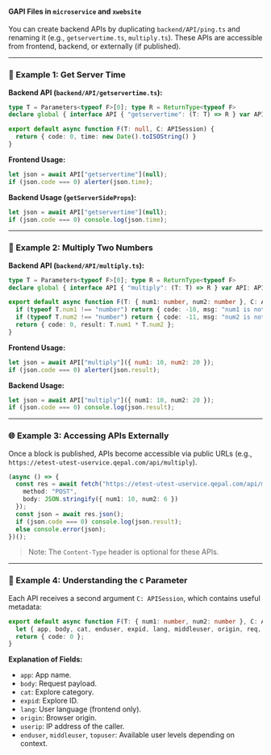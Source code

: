 
#### GAPI Files in `microservice` and `xwebsite`

You can create backend APIs by duplicating `backend/API/ping.ts` and renaming it (e.g., `getservertime.ts`, `multiply.ts`). These APIs are accessible from frontend, backend, or externally (if published).

---

### 📘 Example 1: Get Server Time

**Backend API (`backend/API/getservertime.ts`):**
```ts
type T = Parameters<typeof F>[0]; type R = ReturnType<typeof F>
declare global { interface API { "getservertime": (T: T) => R } var API: API }

export default async function F(T: null, C: APISession) {
  return { code: 0, time: new Date().toISOString() }
}
```

**Frontend Usage:**
```jsx
let json = await API["getservertime"](null);
if (json.code === 0) alerter(json.time);
```

**Backend Usage (`getServerSideProps`):**
```ts
let json = await API["getservertime"](null);
if (json.code === 0) console.log(json.time);
```

---

### 🧮 Example 2: Multiply Two Numbers

**Backend API (`backend/API/multiply.ts`):**
```ts
type T = Parameters<typeof F>[0]; type R = ReturnType<typeof F>
declare global { interface API { "multiply": (T: T) => R } var API: API }

export default async function F(T: { num1: number, num2: number }, C: APISession) {
  if (typeof T.num1 !== "number") return { code: -10, msg: "num1 is not a number" };
  if (typeof T.num2 !== "number") return { code: -11, msg: "num2 is not a number" };
  return { code: 0, result: T.num1 * T.num2 };
}
```

**Frontend Usage:**
```jsx
let json = await API["multiply"]({ num1: 10, num2: 20 });
if (json.code === 0) alerter(json.result);
```

**Backend Usage:**
```ts
let json = await API["multiply"]({ num1: 10, num2: 20 });
if (json.code === 0) console.log(json.result);
```

---

### 🌐 Example 3: Accessing APIs Externally

Once a block is published, APIs become accessible via public URLs (e.g., `https://etest-utest-uservice.qepal.com/api/multiply`).

```ts
(async () => {
  const res = await fetch("https://etest-utest-uservice.qepal.com/api/multiply", {
    method: "POST",
    body: JSON.stringify({ num1: 10, num2: 6 })
  });
  const json = await res.json();
  if (json.code === 0) console.log(json.result);
  else console.error(json);
})();
```

> Note: The `Content-Type` header is optional for these APIs.

---

### 🧾 Example 4: Understanding the `C` Parameter

Each API receives a second argument `C: APISession`, which contains useful metadata:

```ts
export default async function F(T: { num1: number, num2: number }, C: APISession) {
  let { app, body, cat, enduser, expid, lang, middleuser, origin, req, res, topuser, userip } = C;
  return { code: 0 };
}
```

**Explanation of Fields:**
- `app`: App name.
- `body`: Request payload.
- `cat`: Explore category.
- `expid`: Explore ID.
- `lang`: User language (frontend only).
- `origin`: Browser origin.
- `userip`: IP address of the caller.
- `enduser`, `middleuser`, `topuser`: Available user levels depending on context.

